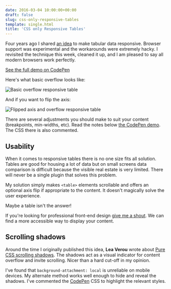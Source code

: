 ```yaml
---
date: 2016-03-04 10:00:00+00:00
draft: false
slug: css-only-responsive-tables
template: single.html
title: 'CSS only Responsive Tables'
---
```



Four years ago I shared [an idea](/2012/01/05/responsive-tables-2/) to make tabular data responsive. Browser support was experimental and the workarounds were extremely hacky. I revisited the technique this week, cleaned it up, and I am pleased to say all modern browsers work perfectly.

[See the full demo on CodePen](http://codepen.io/dbushell/full/8e6a1ee85418f3c5abe839647dbcdec5/)

<span data-height="268" data-theme-id="0" data-slug-hash="8e6a1ee85418f3c5abe839647dbcdec5" data-default-tab="result" data-user="dbushell" class="codepen"></span>
<script async src="//assets.codepen.io/assets/embed/ei.js"></script>

Here's what basic overflow looks like:

![Basic overflow responsive table](/images/blog/2016/responsive-table.png)

And if you want to flip the axis:

![Flipped axis and overflow responsive table](/images/blog/2016/responsive-table-flipped.png)

There are several adjustments you should make to suit your content (breakpoints, min-widths, etc). Read the notes below [the CodePen demo](http://codepen.io/dbushell/full/8e6a1ee85418f3c5abe839647dbcdec5/). The CSS there is also commented.

## Usability

When it comes to responsive tables there is no one size fits all solution. Tables are good for housing a lot of data but on small screens data comparison is difficult because the visible real estate is very limited. There will never be a single plugin that solves this problem.

My solution simply makes `<table>` elements scrollable and offers an optional axis flip if appropriate to the content. It doesn't magically solve the user experience.

Maybe a table isn't the answer!

If you're looking for professional front-end design [give me a shout](/contact/). We can find a more accessible way to display your content.

## Scrolling shadows

Around the time I originally published this idea, **Lea Verou** wrote about [Pure CSS scrolling shadows](http://lea.verou.me/2012/04/background-attachment-local/). The shadows act as a visual indicator for content overflow and invite scrolling. Nicer than a hard cut-off in my opinion.

I've found that `background-attachment: local` is unreliable on mobile devices. My alternate method works well enough to hide and reveal the shadows. I've commented the [CodePen](http://codepen.io/dbushell/full/8e6a1ee85418f3c5abe839647dbcdec5/) CSS to highlight the relevant styles.

